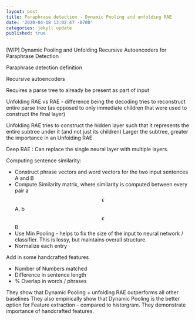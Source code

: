```yaml
---
layout: post
title: Paraphrase detection - Dynamic Pooling and unfolding RAE
date: '2020-04-18 13:02:47 -0700'
categories: jekyll update
published: true
---
```


[WIP] Dynamic Pooling and Unfolding Recursive Autoencoders for Paraphrase Detection

Paraphrase detection definition

Recursive autoencoders

Requires a parse tree to already be present as part of input

Unfolding RAE vs RAE - difference being the decoding tries to reconstruct entire parse tree (as opposed to only immediate children that were used to construct the final layer)

Unfolding RAE tries to construct the hidden layer such that it represents the entire subtree under it (and not just its children)
Larger the subtree, greater the importance in an Unfolding RAE.

Deep RAE : Can replace the single neural layer with multiple layers.

Computing sentence similarity: 

- Construct phrase vectors and word vectors for the two input sentences A and B
- Compute Similarity matrix, where similarity is computed between every pair a $$\epsilon$$ A, b $$\epsilon$$ B
- Use Min Pooling - helps to fix the size of the input to neural network / classifier. This is lossy, but maintains overall structure.
- Normalize each entry

Add in some handcrafted features
 - Number of Numbers matched
 - Difference in sentence length
 - % Overlap in words / phrases

 They show that Dynamic Pooling + unfolding RAE outperforms all other baselines
 They also empirically show that Dynamic Pooling is the better option for Feature extraction - compared to historgram. They demonstrate importance of handcrafted features.